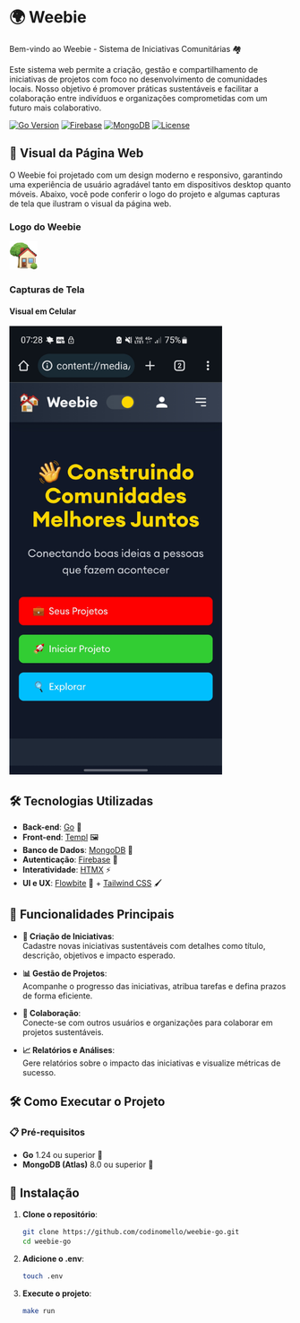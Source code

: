 # 🌍 Weebie

Bem-vindo ao Weebie - Sistema de Iniciativas Comunitárias 🏘️

Este sistema web permite a criação, gestão e compartilhamento de iniciativas de projetos com foco no desenvolvimento de comunidades locais. Nosso objetivo é promover práticas sustentáveis e facilitar a colaboração entre indivíduos e organizações comprometidas com um futuro mais colaborativo.

[![Go Version](https://img.shields.io/badge/Go-1.24%2B-blue?logo=go)](https://golang.org/)
[![Firebase](https://img.shields.io/badge/Firebase-Auth-orange?logo=firebase)](https://firebase.google.com/)
[![MongoDB](https://img.shields.io/badge/MongoDB-8.0%2B-green?logo=mongodb)](https://www.mongodb.com/)
[![License](https://img.shields.io/badge/License-MIT-yellow)](https://github.com/codinomello/weebie-go/blob/main/LICENSE)

## 🎨 Visual da Página Web

O Weebie foi projetado com um design moderno e responsivo, garantindo uma experiência de usuário agradável tanto em dispositivos desktop quanto móveis. Abaixo, você pode conferir o logo do projeto e algumas capturas de tela que ilustram o visual da página web.

### Logo do Weebie
<img src="https://raw.githubusercontent.com/codinomello/weebie-go/main/images/icons/house.png" width="50" height="50"/>

### Capturas de Tela

<!--#### Visual em Desktop
<img src="https://raw.githubusercontent.com/codinomello/weebie-go/main/repo/desktop.png" width="800" height="450"/>-->

#### Visual em Celular
<img src="https://raw.githubusercontent.com/codinomello/weebie-go/main/images/repo/phone.png" width="380" height="800"/>


## 🛠️ Tecnologias Utilizadas

- **Back-end**: [Go](https://golang.org/) 🐹
- **Front-end**: [Templ](https://github.com/arschles/templ) 🖼️
- **Banco de Dados**: [MongoDB](https://www.mongodb.com/) 🍃
- **Autenticação**: [Firebase](https://firebase.google.com/products/auth) 🔐
- **Interatividade**: [HTMX](https://htmx.org/) ⚡
- **UI e UX**: [Flowbite](https://flowbite.com/) 🎨 + [Tailwind CSS](https://tailwindcss.com/) 🖌

## 🚀 Funcionalidades Principais

- **🌱 Criação de Iniciativas**:  
  Cadastre novas iniciativas sustentáveis com detalhes como título, descrição, objetivos e impacto esperado.

- **📊 Gestão de Projetos**:  
  Acompanhe o progresso das iniciativas, atribua tarefas e defina prazos de forma eficiente.

- **🤝 Colaboração**:  
  Conecte-se com outros usuários e organizações para colaborar em projetos sustentáveis.

- **📈 Relatórios e Análises**:  
  Gere relatórios sobre o impacto das iniciativas e visualize métricas de sucesso.

## 🛠️ Como Executar o Projeto

### 📋 Pré-requisitos

- **Go** 1.24 ou superior 🐹
- **MongoDB (Atlas)** 8.0 ou superior 🍃

## 📩 Instalação

1. **Clone o repositório**:
   ```bash
   git clone https://github.com/codinomello/weebie-go.git
   cd weebie-go

2. **Adicione o .env**:
   ```bash
   touch .env

3. **Execute o projeto**:
   ```bash
   make run
   
